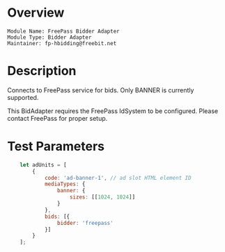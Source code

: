 # Overview

```
Module Name: FreePass Bidder Adapter
Module Type: Bidder Adapter
Maintainer: fp-hbidding@freebit.net
```

# Description

Connects to FreePass service for bids. Only BANNER is currently supported. 

This BidAdapter requires the FreePass IdSystem to be configured. Please contact FreePass for proper setup.

# Test Parameters
```javascript
    let adUnits = [
        {
            code: 'ad-banner-1', // ad slot HTML element ID
            mediaTypes: {
                banner: {
                    sizes: [[1024, 1024]]
                }
            },
            bids: [{
                bidder: 'freepass'
            }]
        }
    ];
```

